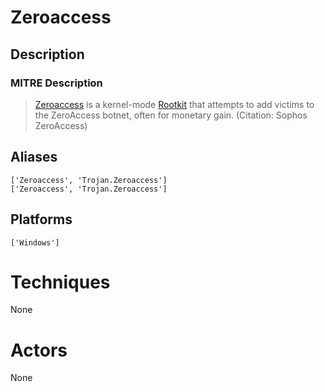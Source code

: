 
# Zeroaccess

## Description

### MITRE Description

> [Zeroaccess](https://attack.mitre.org/software/S0027) is a kernel-mode [Rootkit](https://attack.mitre.org/techniques/T1014) that attempts to add victims to the ZeroAccess botnet, often for monetary gain. (Citation: Sophos ZeroAccess)

## Aliases

```
['Zeroaccess', 'Trojan.Zeroaccess']
['Zeroaccess', 'Trojan.Zeroaccess']
```

## Platforms

```
['Windows']
```

# Techniques

None

# Actors

None

